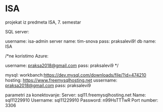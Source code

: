 # ISA
projekat iz predmeta ISA, 7. semestar


SQL server:

username: isa-admin
server name: tim-snova
pass: praksalevi9!
db name: ISA

/*ne koristimo
Azure:

username: praksa2018@gmail.com
pass: praksalevi9
*/

mysql:
workbanch:https://dev.mysql.com/downloads/file/?id=474210
hosting: https://www.freemysqlhosting.net
ussername: praksa2018@gmail.com
pass: praksalevi9

parametri za konektovanje:
Server: sql11.freemysqlhosting.net
Name: sql11229910
Username: sql11229910
Password: n99HsTTTwR
Port number: 3306

